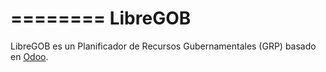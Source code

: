 ========
LibreGOB
========

LibreGOB es un Planificador de Recursos Gubernamentales (GRP) basado en <a href="https://www.odoo.com">Odoo</a>.
